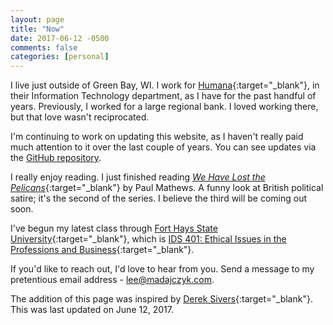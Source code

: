 ```yaml
---
layout: page
title: "Now"
date: 2017-06-12 -0500
comments: false
categories: [personal]
---
```


I live just outside of Green Bay, WI.  I work for [Humana][1]{:target="_blank"}, in their Information Technology department, as I have for the past handful of years.  Previously, I worked for a large regional bank.  I loved working there, but that love wasn't reciprocated.

I'm continuing to work on updating this website, as I haven't really paid much attention to it over the last couple of years.  You can see updates via the [GitHub repository][4].

I really enjoy reading.  I just finished reading [*We Have Lost the Pelicans*][6]{:target="_blank"} by Paul Mathews.
A funny look at British political satire; it's the second of the series.  I believe the third will be coming out soon.

I've begun my latest class through [Fort Hays State University][2]{:target="_blank"}, which is [IDS 401: Ethical Issues in the Professions and Business][5]{:target="_blank"}.

If you'd like to reach out, I'd love to hear from you.  Send a message to my pretentious email address - <lee@madajczyk.com>.

The addition of this page was inspired by [Derek Sivers][3]{:target="_blank"}.  This was last updated on June 12, 2017.

[1]: https://www.humana.com/
[2]: https://www.fhsu.edu/
[3]: http://sivers.org/now
[4]: https://github.com/madajczyk/madajczyk.com
[5]: https://www.fhsu.edu/philosophy/course-descriptions/
[6]: https://www.amazon.com/Have-Lost-Pelicans-Paul-Mathews-ebook/dp/B01MU4IFYS
